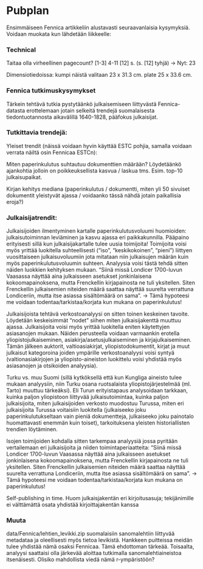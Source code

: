 Pubplan
==========

Ensimmäiseen Fennica artikkeliin alustavasti seuraavanlaisia kysymyksiä. Voidaan muokata kun lähdetään liikkeelle:


### Technical

Taitaa olla virheellinen pagecount?
[1-3] 4-11 [12] s. (s. [12] tyhjä)
-> Nyt: 23


Dimensiotiedoissa: kumpi näistä valitaan
23 x 31.3 cm. plate 25 x 33.6 cm. 




### Fennica tutkimuskysymykset

Tärkein tehtävä tutkia pystytäänkö julkaisemiseen liittyvästä Fennica-datasta erottelemaan jotain selkeitä trendejä suomalaisesta tiedontuotannosta aikavälillä 1640-1828, pääfokus julkaisijat.

 

### Tutkittavia trendejä:

 
Yleiset trendit (näissä voidaan hyvin käyttää ESTC pohjia, samalla voidaan verrata näiltä osin Fennicaa ESTCn):

 
Miten paperinkulutus suhtautuu dokumenttien määrään? Löydetäänkö ajankohtia jolloin on poikkeuksellista kasvua / laskua tms. Esim. top-10 julkaisupaikat.


Kirjan kehitys mediana (paperinkulutus / dokumentti, miten yli 50 sivuiset dokumentit yleistyvät ajassa / voidaanko tässä nähdä jotain paikallisia eroja?)

 

### Julkaisijatrendit:


Julkaisijoiden ilmentyminen kartalle paperinkulutusvoluumi huomioiden: julkaisutoiminnan leviäminen ja kasvu ajassa eri paikkakunnilla. Pääpaino erityisesti sillä kun julkaisijakartalle tulee uusia toimijoita! Toimijoita voisi myös yrittää luokitella suhteellisesti (“iso”, “keskikokoinen”, “pieni”) liittyen vuosittaiseen julkaisuvoluumiin jota mitataan niin julkaisujen määrän kuin myös paperinkulutusvoluumin suhteen. Analyysia voisi tästä tehdä sitten näiden luokkien kehityksen mukaan. “Siinä missä Londicer 1700-luvun Vaasassa näyttää aina julkaisseen asetukset jonkinlaisena kokoomapainoksena, mutta Frenckellin kirjapainosta ne tuli yksitellen. Siten Frenckellin julkaisemien niteiden määrä saattaa näyttää suurelta verrattuna Londiceriin, mutta itse asiassa sisältömäärä on sama”. → Tämä hypoteesi me voidaan todentaa/tarkistaa/korjata kun mukana on paperinkulutus!


Julkaisijoista tehtävä verkostoanalyysi on sitten toinen keskeinen tavoite. Löydetään keskeisimmät “nodet” siihen miten julkaisijakenttä muuttuu ajassa. Julkaisijoita voisi myös yrittää luokitella eniten käytettyjen asiasanojen mukaan. Näiden perusteella voidaan varmaankin erotella yliopistojulkaiseminen, asiakirja/asetusjulkaiseminen ja kirjajulkaiseminen. Tämän jälkeen auktorit, valtioasiakirjat, yliopistodokumentit, kirjat ja muut julkaisut kategoroina joiden ympärille verkostoanalyysi voisi syntyä (valtionasiakirjojen ja yliopisto-aineiston luokittelu voisi yhdistää myös asiasanojen ja otsikoiden analyysia).

 
Turku vs. muu Suomi (sillä kytköksellä että kun Kungliga aineisto tulee mukaan analyysiin, niin Turku osana ruotsalaista yliopistojärjestelmää (ml. Tarto) muuttuu tärkeäksi). Eli Turun erityistapaus analysoidaan tarkkaan, kuinka paljon yliopistoon liittyvää julkaisutoimintaa, kuinka paljon julkaisijoita, miten julkaisijoiden verkosto muodostuu Turussa, miten eri julkaisijoita Turussa voitaisiin luokitella (julkaiseeko joku paperinkulutukseltaan vain pieniä dokumentteja, julkaiseeko joku painotalo huomattavasti enemmän kuin toiset), tarkoituksena yleisten historiallisten trendien löytäminen.

 
Isojen toimijoiden kohdalla sitten tarkempaa analyysiä jossa pyritään vertailemaan eri julkaisijoita ja niiden toimintaperiaatteita: “Siinä missä Londicer 1700-luvun Vaasassa näyttää aina julkaisseen asetukset jonkinlaisena kokoomapainoksena, mutta Frenckellin kirjapainosta ne tuli yksitellen. Siten Frenckellin julkaisemien niteiden määrä saattaa näyttää suurelta verrattuna Londiceriin, mutta itse asiassa sisältömäärä on sama”. → Tämä hypoteesi me voidaan todentaa/tarkistaa/korjata kun mukana on paperinkulutus!

 
Self-publishing in time. Huom julkaisjakentän eri kirjoitusasuja; tekijänimille ei välttämättä osata yhdistää kirjoittajakentän kanssa



### Muuta

data/Fennica/lehtien_levikki.zip suomalaisiin sanomalehtiin liittyvää metadataa ja oleellisesti myös tietoa levikistä. Hankkeen puitteissa meidän tulee yhdistää nämä osaksi Fennicaa. Tämä ehdottoman tärkeää. Toisaalta, analyysi saattaisi olla järkevää aloittaa tutkimalla sanomalehtiaineistoa itsenäisesti. Olisiko mahdollista viedä nämä r-ympäristöön?










